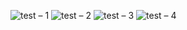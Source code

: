 ![test – 1](https://user-images.githubusercontent.com/25367933/128406073-3c4e12d0-ee87-4ed5-9434-47417f09b688.png)
![test – 2](https://user-images.githubusercontent.com/25367933/128408379-dcc59b60-c0b1-4785-86a5-c87fc8bfe676.png)
![test – 3](https://user-images.githubusercontent.com/25367933/128408543-2ccc9a2d-cf91-4f85-91c3-4f7c6fc7c852.png)
![test – 4](https://user-images.githubusercontent.com/25367933/128412409-6511867c-cf14-47e9-9b3a-48e9d0498ac8.png)
